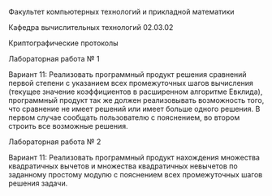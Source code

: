 Факультет компьютерных технологий и прикладной математики

Кафедра вычислительных технологий 02.03.02

Криптографические протоколы

Лабораторная работа № 1

Вариант 11: Реализовать программный продукт решения сравнений первой степени
с указанием всех промежуточных шагов вычисления (текущее значение
коэффициентов в расширенном алгоритме Евклида), программный продукт
так же должен реализовывать возможность того, что сравнение не имеет
решений или имеет больше одного решения. В первом случае сообщать
пользователю с пояснением, во втором строить все возможные решения.

Лабораторная работа № 2

Вариант 11: Реализовать программный продукт
нахождения множества квадратичных вычетов и множества квадратичных невычетов по заданному
простому модулю с пояснением всех промежуточных шагов решения задачи.
